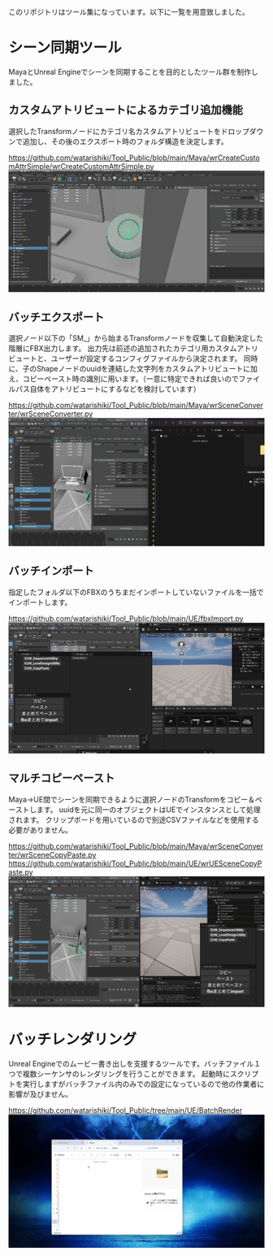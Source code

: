 このリポジトリはツール集になっています。以下に一覧を用意致しました。

# シーン同期ツール
MayaとUnreal Engineでシーンを同期することを目的としたツール群を制作しました。

## カスタムアトリビュートによるカテゴリ追加機能
選択したTransformノードにカテゴリ名カスタムアトリビュートをドロップダウンで追加し、その後のエクスポート時のフォルダ構造を決定します。

https://github.com/watarishiki/Tool_Public/blob/main/Maya/wrCreateCustomAttrSimple/wrCreateCustomAttrSimple.py
![result](https://github.com/watarishiki/Tool_Public/blob/main/GIF/CreateAttribute.gif)


## バッチエクスポート
選択ノード以下の「SM_」から始まるTransformノードを収集して自動決定した階層にFBX出力します。
出力先は前述の追加されたカテゴリ用カスタムアトリビュートと、ユーザーが設定するコンフィグファイルから決定されます。
同時に、子のShapeノードのuuidを連結した文字列をカスタムアトリビュートに加え、コピーペースト時の識別に用います。（一意に特定できれば良いのでファイルパス自体をアトリビュートにするなどを検討しています）

https://github.com/watarishiki/Tool_Public/blob/main/Maya/wrSceneConverter/wrSceneConverter.py
![result](https://github.com/watarishiki/Tool_Public/blob/main/GIF/BatchExport.gif)

## バッチインポート
指定したフォルダ以下のFBXのうちまだインポートしていないファイルを一括でインポートします。

https://github.com/watarishiki/Tool_Public/blob/main/UE/fbxImport.py
![result](https://github.com/watarishiki/Tool_Public/blob/main/GIF/BatchImport02.gif)

## マルチコピーペースト
Maya→UE間でシーンを同期できるように選択ノードのTransformをコピー＆ペーストします。
uuidを元に同一のオブジェクトはUEでインスタンスとして処理されます。
クリップボードを用いているので別途CSVファイルなどを使用する必要がありません。

https://github.com/watarishiki/Tool_Public/blob/main/Maya/wrSceneConverter/wrSceneCopyPaste.py
https://github.com/watarishiki/Tool_Public/blob/main/UE/wrUESceneCopyPaste.py
![result](https://github.com/watarishiki/Tool_Public/blob/main/GIF/MultiPaste.gif)

# バッチレンダリング
Unreal Engineでのムービー書き出しを支援するツールです。バッチファイル１つで複数シーケンサのレンダリングを行うことができます。
起動時にスクリプトを実行しますがバッチファイル内のみでの設定になっているので他の作業者に影響が及びません。

https://github.com/watarishiki/Tool_Public/tree/main/UE/BatchRender
![result](https://github.com/watarishiki/Tool_Public/blob/main/GIF/BatchRender.gif)

